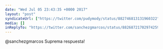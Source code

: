 ```yaml
---
date: "Wed Jul 05 23:43:35 +0000 2017"
layout: "post"
syndicateUrl: ["https://twitter.com/pudymody/status/882746813131960322"]
media: []
inReplyTo: "https://twitter.com/sanchezgmarcos/status/882687217029742592"
---
```

@sanchezgmarcos Suprema respuesta!